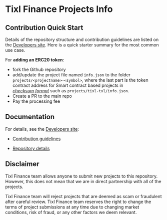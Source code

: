 # Tixl Finance Projects Info

## Contribution Quick Start

Details of the repository structure and contribution guidelines are listed on the
[Developers site](https://developer.tixl.finance/start).
Here is a quick starter summary for the most common use case.

For **adding an ERC20 token**:
- fork the Github repository
- add/update the project file named `info.json` to the folder `projects/<projectname>-<symbol>`,
where the last part is the token contract address for Smart contract based projects in  
[_checksum format_](https://developer.trustwallet.com/add_new_asset#checksum_format)
such as
`projects/tixl-txl/info.json`.
- Create a PR to the main repo
- Pay the processing fee

## Documentation

For details, see the [Developers site](https://developer.tixl.finance/start):

- [Contribution guidelines](https://developer.tixl.finance/start#contribution-guidelines)

- [Repository details](https://developer.tixl.finance/start#repository-details)

## Disclaimer
Tixl Finance team allows anyone to submit new projects to this repository. However, this does not mean that we are in direct partnership with all of the projects.

Tixl Finance team will reject projects that are deemed as scam or fraudulent after careful review.
Tixl Finance team reserves the right to change the terms of project submissions at any time due to changing market conditions, risk of fraud, or any other factors we deem relevant.
